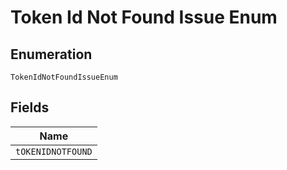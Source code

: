 
# Token Id Not Found Issue Enum

## Enumeration

`TokenIdNotFoundIssueEnum`

## Fields

| Name |
|  --- |
| `tOKENIDNOTFOUND` |

